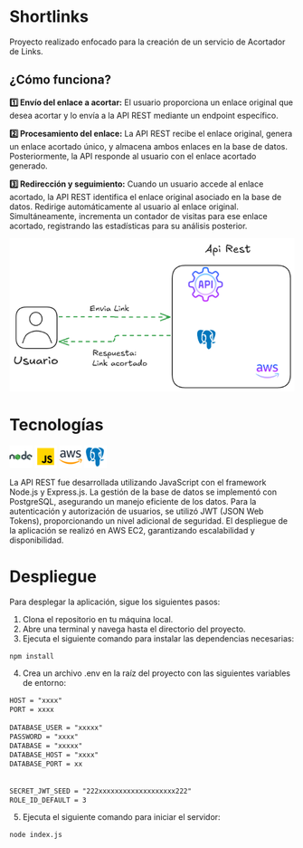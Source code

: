 # Shortlinks
Proyecto realizado enfocado para la creación de un servicio de Acortador de Links. 

## ¿Cómo funciona?
**:one: Envío del enlace a acortar:**
    El usuario proporciona un enlace original que desea acortar y lo envía a la API REST mediante un endpoint específico.

**:two: Procesamiento del enlace:**
La API REST recibe el enlace original, genera un enlace acortado único, y almacena ambos enlaces en la base de datos.
Posteriormente, la API responde al usuario con el enlace acortado generado.

**:three: Redirección y seguimiento:**
Cuando un usuario accede al enlace acortado, la API REST identifica el enlace original asociado en la base de datos.
Redirige automáticamente al usuario al enlace original.
Simultáneamente, incrementa un contador de visitas para ese enlace acortado, registrando las estadísticas para su análisis posterior.

![alt text](./img/image.png)


# Tecnologías

<div>
    <img src="./img/nodejs.png" alt="Python" height="40px" width="40px">
    <img src="./img/js.png" alt="Python" height="40px" width="40px">
    <img src="./img/aws.png" alt="Python" height="40px" width="40px">
    <img src="./img/psql.png" alt="Python" height="40px" width="40px">
</div>

La API REST fue desarrollada utilizando JavaScript con el framework Node.js y Express.js. La gestión de la base de datos se implementó con PostgreSQL, asegurando un manejo eficiente de los datos. Para la autenticación y autorización de usuarios, se utilizó JWT (JSON Web Tokens), proporcionando un nivel adicional de seguridad. El despliegue de la aplicación se realizó en AWS EC2, garantizando escalabilidad y disponibilidad.

# Despliegue

Para desplegar la aplicación, sigue los siguientes pasos:

1. Clona el repositorio en tu máquina local.
2. Abre una terminal y navega hasta el directorio del proyecto.
3. Ejecuta el siguiente comando para instalar las dependencias necesarias:

```
npm install
```

4. Crea un archivo .env en la raíz del proyecto con las siguientes variables de entorno:

```
HOST = "xxxx"
PORT = xxxx

DATABASE_USER = "xxxxx"
PASSWORD = "xxxx"
DATABASE = "xxxxx"
DATABASE_HOST = "xxxx"
DATABASE_PORT = xx


SECRET_JWT_SEED = "222xxxxxxxxxxxxxxxxxxx222"
ROLE_ID_DEFAULT = 3

```

5. Ejecuta el siguiente comando para iniciar el servidor:

```
node index.js
```